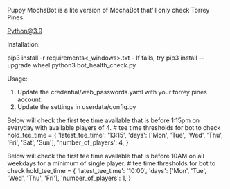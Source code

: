Puppy MochaBot is a lite version of MochaBot that'll only check Torrey Pines.

Python@3.9

Installation:
  <Usage of venv is optional>
  
  pip3 install -r requirements<_windows>.txt
    - If fails, try pip3 install --upgrade wheel
  python3 bot_health_check.py

Usage:
  1. Update the credential/web_passwords.yaml with your torrey pines account.
  2. Update the settings in userdata/config.py

  Below will check the first tee time available that is before 1:15pm on everyday with available players of 4.
      # tee time thresholds for bot to check
      hold_tee_time = {
                    'latest_tee_time': '13:15',
                    'days': ['Mon', 'Tue', 'Wed', 'Thu', 'Fri', 'Sat', 'Sun'],
                    'number_of_players': 4,
                      }

  Below will check the first tee time available that is before 10AM on all weekdays for a minimum of single player.
      # tee time thresholds for bot to check
      hold_tee_time = {
                    'latest_tee_time': '10:00',
                    'days': ['Mon', 'Tue', 'Wed', 'Thu', 'Fri'],
                    'number_of_players': 1,
                      }
